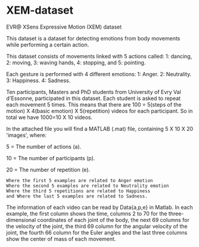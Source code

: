 # XEM-dataset
EVR@ XSens Expressive Motion (XEM) dataset

This dataset is a dataset for detecting emotions from body movements while performing a certain action.

This dataset consists of movements linked with 5 actions called:
1: dancing, 2: moving, 3: waving hands, 4: stopping, and 5: pointing.

Each gesture is performed with 4 different emotions:
1: Anger.
2: Neutrality.
3: Happiness.
4: Sadness.

Ten participants, Masters and PhD students from University of Evry Val d'Essonne, participated in this dataset.
Each student is asked to repeat each movement 5 times. 
This means that there are 100 = 5(steps of the motion) X 4(basic emotion) X 5(repetition) videos for each participant.
So in total we have 1000=10 X 10 videos.

In the attached file you will find a  MATLAB (.mat) file, containing 5 X 10 X 20 'images', where:

5 = The number of actions (a).

10 = The number of participants (p).

20 = The number of repetition (e).

	Where the first 5 examples are related to Anger emotion
	Where the second 5 examples are related to Neutrality emotion
	Where the third 5 repetitions are related to Happiness
	and Where the last 5 examples are related to Sadness.
	
The information of each video can be read by Data{a,p,e} in Matlab.
In each example, the first column shows the time, columns 2 to 70 for the three-dimensional coordinates of each joint of the body,
 the next 69 columns for the velocity of the joint,
 the third 69 column for the angular velocity of the joint,
 the fourth 66 column for the Euler angles 
 and the last three columns show the center of mass of each movement.
